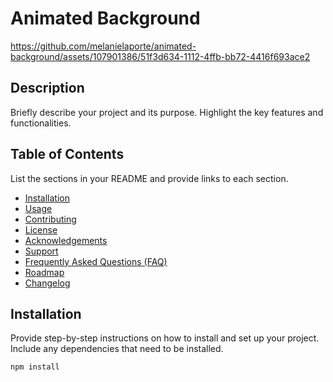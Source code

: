 # Animated Background


https://github.com/melanielaporte/animated-background/assets/107901386/51f3d634-1112-4ffb-bb72-4416f693ace2



## Description
Briefly describe your project and its purpose. Highlight the key features and functionalities.

## Table of Contents
List the sections in your README and provide links to each section.

- [Installation](#installation)
- [Usage](#usage)
- [Contributing](#contributing)
- [License](#license)
- [Acknowledgements](#acknowledgements)
- [Support](#support)
- [Frequently Asked Questions (FAQ)](#frequently-asked-questions-faq)
- [Roadmap](#roadmap)
- [Changelog](#changelog)

## Installation
Provide step-by-step instructions on how to install and set up your project. Include any dependencies that need to be installed.

```bash
npm install
